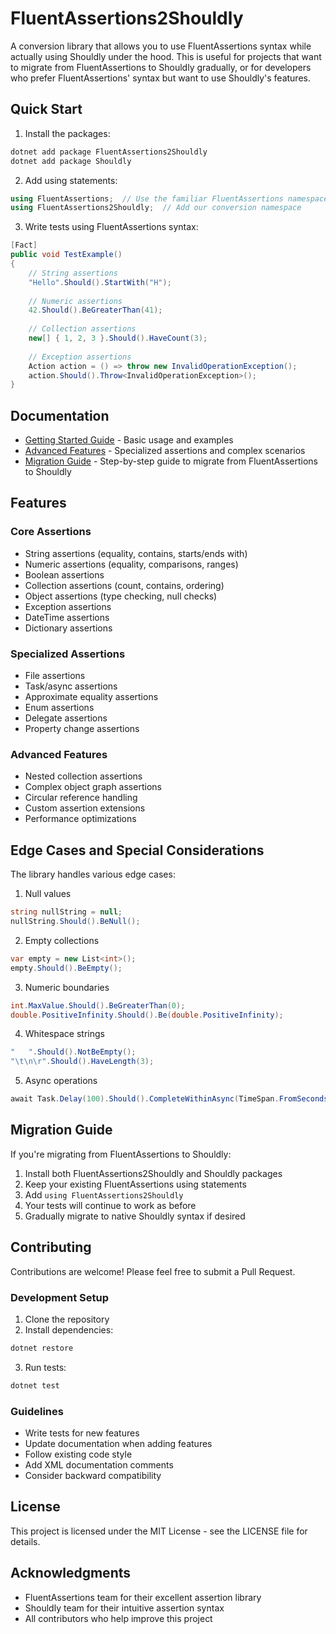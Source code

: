 # FluentAssertions2Shouldly

A conversion library that allows you to use FluentAssertions syntax while actually using Shouldly under the hood. This is useful for projects that want to migrate from FluentAssertions to Shouldly gradually, or for developers who prefer FluentAssertions' syntax but want to use Shouldly's features.

## Quick Start

1. Install the packages:
```bash
dotnet add package FluentAssertions2Shouldly
dotnet add package Shouldly
```

2. Add using statements:
```csharp
using FluentAssertions;  // Use the familiar FluentAssertions namespace
using FluentAssertions2Shouldly;  // Add our conversion namespace
```

3. Write tests using FluentAssertions syntax:
```csharp
[Fact]
public void TestExample()
{
    // String assertions
    "Hello".Should().StartWith("H");
    
    // Numeric assertions
    42.Should().BeGreaterThan(41);
    
    // Collection assertions
    new[] { 1, 2, 3 }.Should().HaveCount(3);
    
    // Exception assertions
    Action action = () => throw new InvalidOperationException();
    action.Should().Throw<InvalidOperationException>();
}
```

## Documentation

- [Getting Started Guide](docs/GettingStarted.md) - Basic usage and examples
- [Advanced Features](docs/AdvancedFeatures.md) - Specialized assertions and complex scenarios
- [Migration Guide](docs/Migration.md) - Step-by-step guide to migrate from FluentAssertions to Shouldly

## Features

### Core Assertions
- String assertions (equality, contains, starts/ends with)
- Numeric assertions (equality, comparisons, ranges)
- Boolean assertions
- Collection assertions (count, contains, ordering)
- Object assertions (type checking, null checks)
- Exception assertions
- DateTime assertions
- Dictionary assertions

### Specialized Assertions
- File assertions
- Task/async assertions
- Approximate equality assertions
- Enum assertions
- Delegate assertions
- Property change assertions

### Advanced Features
- Nested collection assertions
- Complex object graph assertions
- Circular reference handling
- Custom assertion extensions
- Performance optimizations

## Edge Cases and Special Considerations

The library handles various edge cases:

1. Null values
```csharp
string nullString = null;
nullString.Should().BeNull();
```

2. Empty collections
```csharp
var empty = new List<int>();
empty.Should().BeEmpty();
```

3. Numeric boundaries
```csharp
int.MaxValue.Should().BeGreaterThan(0);
double.PositiveInfinity.Should().Be(double.PositiveInfinity);
```

4. Whitespace strings
```csharp
"   ".Should().NotBeEmpty();
"\t\n\r".Should().HaveLength(3);
```

5. Async operations
```csharp
await Task.Delay(100).Should().CompleteWithinAsync(TimeSpan.FromSeconds(1));
```

## Migration Guide

If you're migrating from FluentAssertions to Shouldly:

1. Install both FluentAssertions2Shouldly and Shouldly packages
2. Keep your existing FluentAssertions using statements
3. Add `using FluentAssertions2Shouldly`
4. Your tests will continue to work as before
5. Gradually migrate to native Shouldly syntax if desired

## Contributing

Contributions are welcome! Please feel free to submit a Pull Request.

### Development Setup

1. Clone the repository
2. Install dependencies:
```bash
dotnet restore
```
3. Run tests:
```bash
dotnet test
```

### Guidelines

- Write tests for new features
- Update documentation when adding features
- Follow existing code style
- Add XML documentation comments
- Consider backward compatibility

## License

This project is licensed under the MIT License - see the LICENSE file for details.

## Acknowledgments

- FluentAssertions team for their excellent assertion library
- Shouldly team for their intuitive assertion syntax
- All contributors who help improve this project 